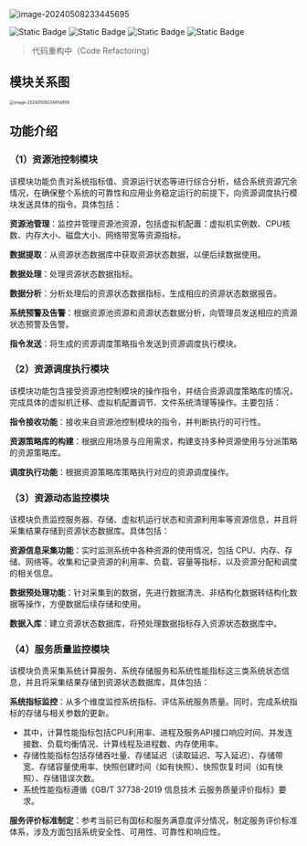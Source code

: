 ![image-20240508233445695](https://travisnotes.oss-cn-shanghai.aliyuncs.com/mdpic/202405082334720.png)

![Static Badge](https://img.shields.io/badge/License-GPL-blue)   ![Static Badge](https://img.shields.io/badge/Statue-Code_Refactoring-blue)   ![Static Badge](https://img.shields.io/badge/Spring_Boot-2.7.18-orange)  ![Static Badge](https://img.shields.io/badge/OS-Kylin_Server_v10-g)  

> 代码重构中（Code Refactoring）

## 模块关系图

<img src="https://travisnotes.oss-cn-shanghai.aliyuncs.com/mdpic/202405082348901.png" alt="image-20240508234854859" style="zoom:50%;" />

## 功能介绍

### （1）资源池控制模块

该模块功能负责对系统指标值、资源运行状态等进行综合分析，结合系统资源冗余情况，在确保整个系统的可靠性和应用业务稳定运行的前提下，向资源调度执行模块发送具体的指令。具体包括：

**资源池管理**：监控并管理资源池资源，包括虚拟机配置：虚拟机实例数、CPU核数、内存大小、磁盘大小、网络带宽等资源指标。

**数据提取**：从资源状态数据库中获取资源状态数据，以便后续数据使用。

**数据处理**：处理资源状态数据指标。

**数据分析**：分析处理后的资源状态数据指标，生成相应的资源状态数据报告。

**系统预警及告警**：根据资源池资源和资源状态数据分析，向管理员发送相应的资源状态预警及告警。

**指令发送**：将生成的资源调度策略指令发送到资源调度执行模块。

### （2）资源调度执行模块

该模块功能包含接受资源池控制模块的操作指令，并结合资源调度策略库的情况，完成具体的虚拟机迁移、虚拟机配置调节、文件系统清理等操作。主要包括：

**指令接收功能**：接收来自资源池控制模块的指令，并判断执行的可行性。

**资源策略库的构建**：根据应用场景与应用需求，构建支持多种资源使用与分派策略的资源策略库。

**调度执行功能**：根据资源策略库策略执行对应的资源调度操作。

### （3）资源动态监控模块

该模块负责监控服务器、存储、虚拟机运行状态和资源利用率等资源信息，并且将采集结果存储到资源状态数据库。具体包括：

**资源信息采集功能**：实时监测系统中各种资源的使用情况，包括 CPU、内存、存储、网络等。收集和记录资源的利用率、负载、容量等指标，以及资源分配和调度的相关信息。

**数据预处理功能**：针对采集到的数据，先进行数据清洗、非结构化数据转结构化数据等操作，方便数据后续存储和使用。

**数据入库**：建立资源状态数据库，将预处理数据指标存入资源状态数据库中。

### （4）服务质量监控模块

该模块负责采集系统计算服务、系统存储服务和系统性能指标这三类系统状态信息，并且将采集结果存储到资源状态数据库，具体包括：

**系统指标监控**：从多个维度监控系统指标、评估系统服务质量。同时，完成系统指标的存储与相关参数的更新。

- 其中，计算性能指标包括CPU利用率、进程及服务API接口响应时间、并发连接数、负载均衡情况、计算线程及进程数、内存使用率。
- 存储性能指标包括存储吞吐量、存储延迟（读取延迟、写入延迟）、存储带宽、存储容量使用率、快照创建时间（如有快照）、快照恢复时间（如有快照）、存储错误次数。
- 系统性能指标遵循《GB/T 37738-2019 信息技术 云服务质量评价指标》要求。

**服务评价标准制定**：参考当前已有国标和服务满意度评分情况，制定服务评价标准体系，涉及方面包括系统安全性、可用性、可靠性和响应性。